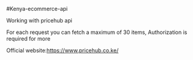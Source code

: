 #Kenya-ecommerce-api

Working with pricehub api

For each request you can fetch a maximum of 30 items, Authorization is required for more

Official website:https://www.pricehub.co.ke/
